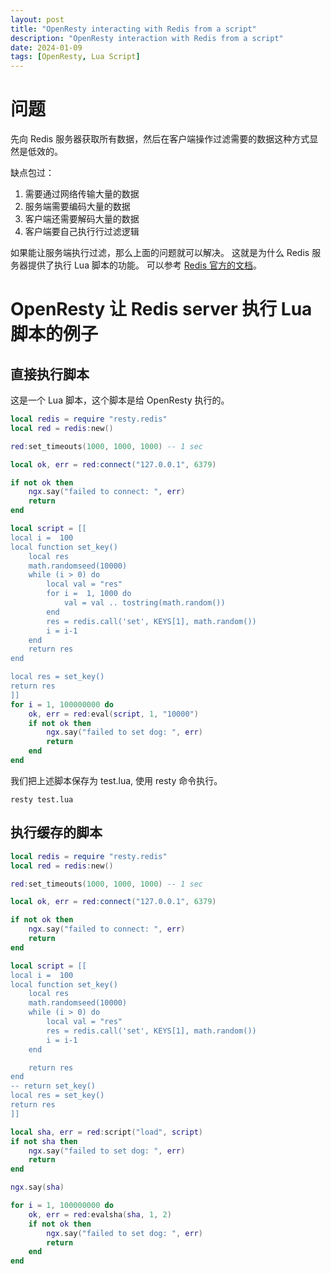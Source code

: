 ```yaml
---
layout: post
title: "OpenResty interacting with Redis from a script"
description: "OpenResty interaction with Redis from a script"
date: 2024-01-09
tags: [OpenResty, Lua Script]
---
```


# 问题

先向 Redis 服务器获取所有数据，然后在客户端操作过滤需要的数据这种方式显然是低效的。

缺点包过：

1. 需要通过网络传输大量的数据
2. 服务端需要编码大量的数据
3. 客户端还需要解码大量的数据
4. 客户端要自己执行行过滤逻辑

如果能让服务端执行过滤，那么上面的问题就可以解决。 这就是为什么 Redis 服务器提供了执行 Lua 脚本的功能。
可以参考 [Redis 官方的文档](https://redis.io/docs/interact/programmability/eval-intro/#interacting-with-redis-from-a-script)。

# OpenResty 让 Redis server 执行 Lua 脚本的例子

## 直接执行脚本

这是一个 Lua 脚本，这个脚本是给 OpenResty 执行的。

```lua
local redis = require "resty.redis"
local red = redis:new()

red:set_timeouts(1000, 1000, 1000) -- 1 sec

local ok, err = red:connect("127.0.0.1", 6379)

if not ok then
    ngx.say("failed to connect: ", err)
    return
end

local script = [[
local i =  100
local function set_key()
    local res
    math.randomseed(10000)
    while (i > 0) do
        local val = "res"
        for i =  1, 1000 do
            val = val .. tostring(math.random())
        end 
        res = redis.call('set', KEYS[1], math.random())
        i = i-1
    end
    return res
end

local res = set_key()
return res
]]
for i = 1, 100000000 do
    ok, err = red:eval(script, 1, "10000")
    if not ok then
        ngx.say("failed to set dog: ", err)
        return
    end
end
```

我们把上述脚本保存为 test.lua, 使用 resty 命令执行。

```shell
resty test.lua
```

## 执行缓存的脚本

```lua
local redis = require "resty.redis"
local red = redis:new()

red:set_timeouts(1000, 1000, 1000) -- 1 sec

local ok, err = red:connect("127.0.0.1", 6379)

if not ok then
    ngx.say("failed to connect: ", err)
    return
end

local script = [[
local i =  100
local function set_key()
    local res
    math.randomseed(10000)
    while (i > 0) do
        local val = "res"
        res = redis.call('set', KEYS[1], math.random())
        i = i-1
    end

    return res
end
-- return set_key()
local res = set_key()
return res
]]

local sha, err = red:script("load", script)
if not sha then
    ngx.say("failed to set dog: ", err)
    return
end

ngx.say(sha)

for i = 1, 100000000 do
    ok, err = red:evalsha(sha, 1, 2)
    if not ok then
        ngx.say("failed to set dog: ", err)
        return
    end
end
```
